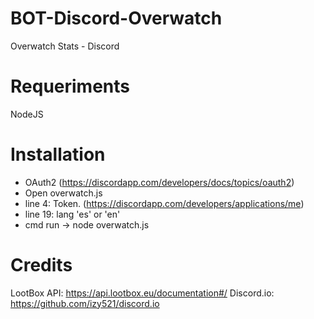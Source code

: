 # BOT-Discord-Overwatch
Overwatch Stats - Discord

# Requeriments
NodeJS

# Installation
- OAuth2 (https://discordapp.com/developers/docs/topics/oauth2)
- Open overwatch.js
- line 4: Token. (https://discordapp.com/developers/applications/me)
- line 19: lang 'es' or 'en'
- cmd run -> node overwatch.js

# Credits
LootBox API: https://api.lootbox.eu/documentation#/
Discord.io: https://github.com/izy521/discord.io



